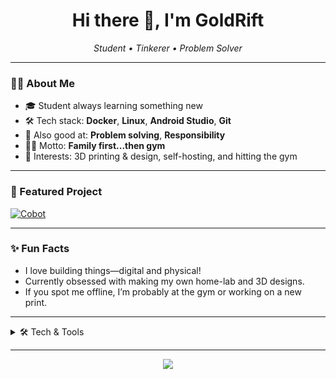 <!-- Profile README for GoldRift -->

<h1 align="center">Hi there 👋, I'm GoldRift</h1>
<p align="center">
  <em>Student • Tinkerer • Problem Solver</em>
</p>

---

### 🧑‍💻 About Me

- 🎓 Student always learning something new
- 🛠️ Tech stack: **Docker**, **Linux**, **Android Studio**, **Git**
- 🤹 Also good at: **Problem solving**, **Responsibility**
- 🏋️‍♂️ Motto: <b>Family first...then gym</b>
- 🧩 Interests: 3D printing & design, self-hosting, and hitting the gym

---

### 🚀 Featured Project

[![Cobot](https://img.shields.io/badge/Cobot-My%20Cool%20Project-blue?style=flat-square)](https://github.com/GoldRift/Cobot)

---

### ✨ Fun Facts

- I love building things—digital and physical!
- Currently obsessed with making my own home-lab and 3D designs.
- If you spot me offline, I’m probably at the gym or working on a new print.

---

<details>
  <summary>🛠️ Tech & Tools</summary>
  <ul>
    <li>Docker</li>
    <li>Linux</li>
    <li>Android Studio</li>
    <li>Git</li>
    <li>3D Printers</li>
    <li>More on the way...</li>
  </ul>
</details>

---

<p align="center">
  <img src="https://capsule-render.vercel.app/api?type=waving&color=auto&height=120&section=footer"/>
</p>
